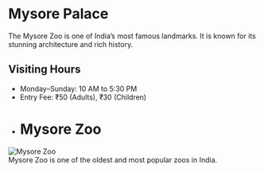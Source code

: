 # Mysore Palace  
The Mysore Zoo is one of India’s most famous landmarks. It is known for its stunning architecture and rich history.  

## Visiting Hours  
- Monday–Sunday: 10 AM to 5:30 PM  
- Entry Fee: ₹50 (Adults), ₹30 (Children)
- # Mysore Zoo  
![Mysore Zoo](../assets/images/Zoo.jpg)  
Mysore Zoo is one of the oldest and most popular zoos in India.

